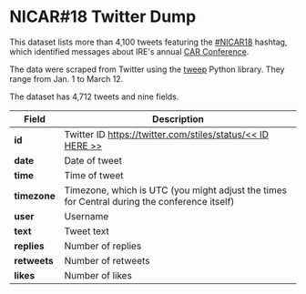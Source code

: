 # NICAR#18 Twitter Dump

This dataset lists more than 4,100 tweets featuring the [#NICAR18](https://twitter.com/search?q=%23NICAR18&src=typd) hashtag, which identified messages about IRE's annual [CAR Conference](https://ire.org/conferences/nicar18/).   

The data were scraped from Twitter using the [tweep](https://github.com/haccer/tweep) Python library. They range from Jan. 1 to March 12. 

The dataset has 4,712 tweets and nine fields. 

Field | Description
------------ | ------------- 
**id** | Twitter ID [https://twitter.com/stiles/status/<< ID HERE >>](https://twitter.com/stiles/status/972770526316900352)
**date** | Date of tweet
**time** | Time of tweet
**timezone** | Timezone, which is UTC (you might adjust the times for Central during the conference itself)
**user** | Username
**text** | Tweet text
**replies** | Number of replies
**retweets** | Number of retweets
**likes** | Number of likes